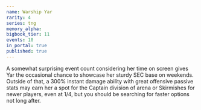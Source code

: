 ```yaml
---
name: Warship Yar
rarity: 4
series: tng
memory_alpha:
bigbook_tier: 11
events: 10
in_portal: true
published: true
---
```


A somewhat surprising event count considering her time on screen gives Yar the occasional chance to showcase her sturdy SEC base on weekends. Outside of that, a 300% instant damage ability with great offensive passive stats may earn her a spot for the Captain division of arena or Skirmishes for newer players, even at 1/4, but you should be searching for faster options not long after.
